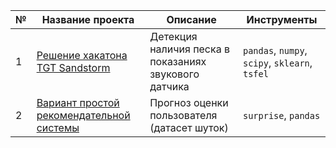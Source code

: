 | № | Название проекта  | Описание | Инструменты |
|--|--|--|--|
|1| [Решение хакатона TGT Sandstorm](https://github.com/laffrent/small_projects/blob/main/TGT_Digital_Challenge_%D0%A1%D0%B5%D0%B7%D0%BE%D0%BD_SANDSTORM.ipynb) | Детекция наличия песка в показаниях звукового датчика  | `pandas`, `numpy`, `scipy`, `sklearn`, `tsfel`|
|2| [Вариант простой рекомендательной системы](https://github.com/laffrent/Practicum_projects/blob/main/02_Bank_borrowers_reliability/BankBorrowersReliability.ipynb) | Прогноз оценки пользователя (датасет шуток) | `surprise`, `pandas` |
